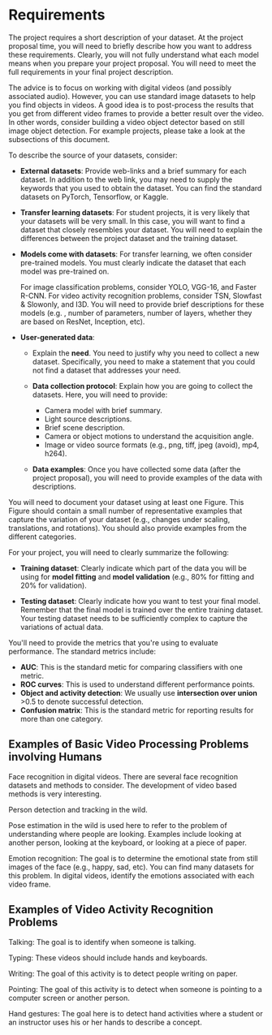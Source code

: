 # Requirements

The project requires a short description of your dataset. At the project
proposal time, you will need to briefly describe how you want to address
these requirements. Clearly, you will not fully understand what each
model means when you prepare your project proposal. You will need to
meet the full requirements in your final project description.

The advice is to focus on working with digital videos (and possibly
associated audio). However, you can use standard image datasets to help
you find objects in videos. A good idea is to post-process the results
that you get from different video frames to provide a better result over
the video. In other words, consider building a video object detector
based on still image object detection. For example projects, please
take a look at the subsections of this document.

To describe the source of your datasets, consider:

-   **External datasets**: Provide web-links and a brief summary for
    each dataset. In addition to the web link, you may need to supply
    the keywords that you used to obtain the dataset.
    You can find the standard datasets on PyTorch, Tensorflow, or Kaggle.

-   **Transfer learning datasets**: For student projects, it is very
    likely that your datasets will be very small. In this case, you will
    want to find a dataset that closely resembles your dataset. You will
    need to explain the differences between the project dataset and the
    training dataset.

-   **Models come with datasets**: For transfer learning, we often
    consider pre-trained models. You must clearly indicate the dataset
    that each model was pre-trained on.

    For image classification problems, consider YOLO, VGG-16, and Faster
    R-CNN. For video activity recognition problems, consider TSN,
    Slowfast & Slowonly, and I3D. You will need to provide brief
    descriptions for these models (e.g. , number of parameters, number
    of layers, whether they are based on ResNet, Inception, etc).

-   **User-generated data**:

    -   Explain the **need**. You need to justify why you need to
        collect a new dataset. Specifically, you need to make a
        statement that you could not find a dataset that addresses your
        need.

    -   **Data collection protocol**: Explain how you are going to
        collect the datasets. Here, you will need to provide:

        -   Camera model with brief summary.
        -   Light source descriptions.
        -   Brief scene description.
        -   Camera or object motions to understand the acquisition
            angle.
        -   Image or video source formats (e.g., png, tiff, jpeg
            (avoid), mp4, h264).

    -   **Data examples**: Once you have collected some data (after the
        project proposal), you will need to provide examples of the data
        with descriptions.

You will need to document your dataset using at least one Figure. This
Figure should contain a small number of representative examples that
capture the variation of your dataset (e.g., changes under scaling,
translations, and rotations). You should also provide examples from the
different categories.

For your project, you will need to clearly summarize the following:

-   **Training dataset**: Clearly indicate which part of the data you
    will be using for **model fitting** and **model validation** (e.g.,
    80% for fitting and 20% for validation).

-   **Testing dataset**: Clearly indicate how you want to test your
    final model. Remember that the final model is trained over the
    entire training dataset. Your testing dataset needs to be
    sufficiently complex to capture the variations of actual data.

You'll need to provide the metrics that you're using to evaluate
performance. The standard metrics include:

-   **AUC**: This is the standard metic for comparing classifiers with
    one metric.
-   **ROC curves**: This is used to understand different performance
    points.
-   **Object and activity detection**: We usually use **intersection
    over union** \>0.5 to denote successful detection.
-   **Confusion matrix**: This is the standard metric for reporting
    results for more than one category.

## Examples of Basic Video Processing Problems involving Humans

Face recognition in digital videos. There are several face recognition
    datasets and methods to consider. The development of video based
    methods is very interesting.

Person detection and tracking in the wild.

Pose estimation in the wild is used here to refer to the problem of understanding where people
    are looking. Examples include looking at another person, looking at
    the keyboard, or looking at a piece of paper.

Emotion recognition: The goal is to determine the emotional state from still images of
    the face (e.g., happy, sad, etc). You can find many datasets for
    this problem. In digital videos, identify the emotions associated
    with each video frame.

## Examples of Video Activity Recognition Problems

Talking: The goal is to identify when someone is talking.

Typing: These videos should include hands and keyboards.

Writing: The goal of this activity is to detect people writing on paper.

Pointing: The goal of this activity is to detect when someone is pointing to a
    computer screen or another person.

Hand gestures: The goal here is to detect hand activities where a student or an
    instructor uses his or her hands to describe a concept.
